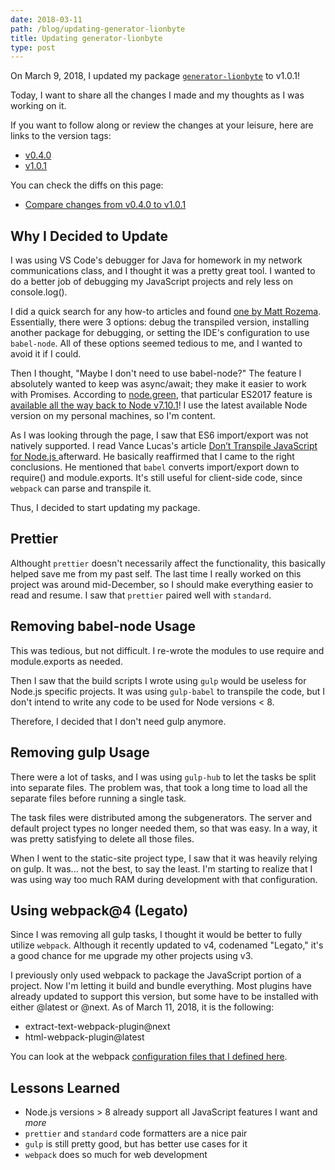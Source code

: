 ```yaml
---
date: 2018-03-11
path: /blog/updating-generator-lionbyte
title: Updating generator-lionbyte
type: post
---
```


On March 9, 2018, I updated my package [`generator-lionbyte`](https://www.npmjs.com/package/generator-lionbyte) to v1.0.1!

Today, I want to share all the changes I made and my thoughts as I was working on it.

If you want to follow along or review the changes at your leisure, here are links to the version tags:

* [v0.4.0](https://github.com/MarkH817/generator-lionbyte/tree/v0.4.0)
* [v1.0.1](https://github.com/MarkH817/generator-lionbyte/tree/v1.0.1)

You can check the diffs on this page:

* [Compare changes from v0.4.0 to v1.0.1](https://github.com/MarkH817/generator-lionbyte/compare/v0.4.0...v1.0.1)

## Why I Decided to Update

I was using VS Code's debugger for Java for homework in my network communications class, and I thought it was a pretty great tool. I wanted to do a better job of debugging my JavaScript projects and rely less on console.log().

I did a quick search for any how-to articles and found [one by Matt Rozema](https://spin.atomicobject.com/2016/10/29/debug-es6-code-in-node-js/). Essentially, there were 3 options: debug the transpiled version, installing another package for debugging, or setting the IDE's configuration to use `babel-node`. All of these options seemed tedious to me, and I wanted to avoid it if I could.

Then I thought, "Maybe I don't need to use babel-node?" The feature I absolutely wanted to keep was async/await; they make it easier to work with Promises. According to [node.green](https://node.green), that particular ES2017 feature is [available all the way back to Node v7.10.1](https://node.green/#ES2017-features-async-functions)! I use the latest available Node version on my personal machines, so I'm content.

As I was looking through the page, I saw that ES6 import/export was not natively supported. I read Vance Lucas's article [Don’t Transpile JavaScript for Node.js ](http://vancelucas.com/blog/dont-transpile-javascript-for-node-js/) afterward. He basically reaffirmed that I came to the right conclusions. He mentioned that `babel` converts import/export down to require() and module.exports. It's still useful for client-side code, since `webpack` can parse and transpile it.

Thus, I decided to start updating my package.

## Prettier

Althought `prettier` doesn't necessarily affect the functionality, this basically helped save me from my past self. The last time I really worked on this project was around mid-December, so I should make everything easier to read and resume. I saw that `prettier` paired well with `standard`.

## Removing babel-node Usage

This was tedious, but not difficult. I re-wrote the modules to use require and module.exports as needed.

Then I saw that the build scripts I wrote using `gulp` would be useless for Node.js specific projects. It was using `gulp-babel` to transpile the code, but I don't intend to write any code to be used for Node versions < 8.

Therefore, I decided that I don't need gulp anymore.

## Removing gulp Usage

There were a lot of tasks, and I was using `gulp-hub` to let the tasks be split into separate files. The problem was, that took a long time to load all the separate files before running a single task.

The task files were distributed among the subgenerators. The server and default project types no longer needed them, so that was easy. In a way, it was pretty satisfying to delete all those files.

When I went to the static-site project type, I saw that it was heavily relying on gulp. It was... not the best, to say the least. I'm starting to realize that I was using way too much RAM during development with that configuration.

## Using webpack@4 (Legato)

Since I was removing all gulp tasks, I thought it would be better to fully utilize `webpack`. Although it recently updated to v4, codenamed "Legato," it's a good chance for me upgrade my other projects using v3.

I previously only used webpack to package the JavaScript portion of a project. Now I'm letting it build and bundle everything. Most plugins have already updated to support this version, but some have to be installed with either @latest or @next. As of March 11, 2018, it is the following:

* extract-text-webpack-plugin@next
* html-webpack-plugin@latest

You can look at the webpack [configuration files that I defined here](https://github.com/MarkH817/generator-lionbyte/tree/v1.0.1/src/static-site/templates).

## Lessons Learned

* Node.js versions > 8 already support all JavaScript features I want and _more_
* `prettier` and `standard` code formatters are a nice pair
* `gulp` is still pretty good, but has better use cases for it
* `webpack` does so much for web development
